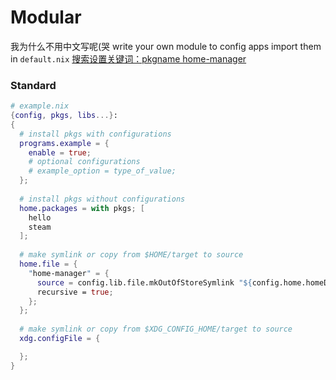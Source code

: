 # Modular
我为什么不用中文写呢(哭
write your own module to config apps
import them in `default.nix` 
[搜索设置关键词：pkgname home-manager](https://mynixos.com/)

### Standard
```nix
# example.nix
{config, pkgs, libs...}:
{
  # install pkgs with configurations
  programs.example = {
    enable = true;
    # optional configurations
    # example_option = type_of_value;
  };
  
  # install pkgs without configurations
  home.packages = with pkgs; [
    hello
    steam
  ];
  
  # make symlink or copy from $HOME/target to source
  home.file = {
    "home-manager" = {
      source = config.lib.file.mkOutOfStoreSymlink "${config.home.homeDirectory}/dotfiles"
      recursive = true;
    };
  };
  
  # make symlink or copy from $XDG_CONFIG_HOME/target to source
  xdg.configFile = {

  };
}
```
